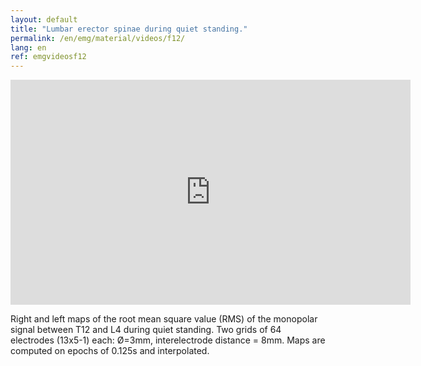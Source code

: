 ```yaml
---
layout: default
title: "Lumbar erector spinae during quiet standing."
permalink: /en/emg/material/videos/f12/
lang: en
ref: emgvideosf12
---
```


<iframe width="640" height="360" src="https://www.youtube.com/embed/4OcU8JNw51E?rel=0&amp;showinfo=0" frameborder="0" gesture="media" allow="encrypted-media" allowfullscreen></iframe>

Right and left maps of the root mean square value (RMS) of the monopolar signal between T12 and L4 during quiet standing. Two grids of 64 electrodes (13x5-1) each: Ø=3mm, interelectrode distance = 8mm. Maps are computed on epochs of 0.125s and interpolated.